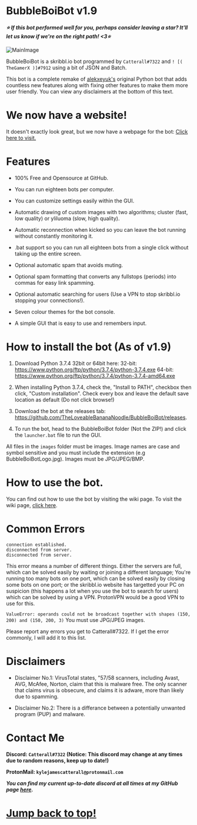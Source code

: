 # BubbleBoiBot v1.9


***⭐ If this bot performed well for you, perhaps consider leaving a star? It'll let us know if we're on the right path! <3⭐***

![MainImage](https://user-images.githubusercontent.com/54080082/67154365-c4d7df80-f2f2-11e9-9186-1d20e7ea803b.jpg)

BubbleBoiBot is a skribbl.io bot programmed by `Catterall#7322` and `! [( TheGamerX )]#7912` using a bit of JSON and Batch.

This bot is a complete remake of [alekxeyuk's](https://github.com/alekxeyuk) original Python bot that adds countless new features along with fixing other features to make them more user friendly. You can view any disclaimers at the bottom of this text.


# We now have a website!
It doesn't exactly look great, but we now have a webpage for the bot: [Click here to visit.](https://bubbleboibot.github.io/)


# Features
- 100% Free and Opensource at GitHub.
+ You can run eighteen bots per computer.
- You can customize settings easily within the GUI.
+ Automatic drawing of custom images with two algorithms; cluster (fast, low quality) or yliluoma (slow, high quality).
- Automatic reconnection when kicked so you can leave the bot running without constantly monitoring it.
+ .bat support so you can run all eighteen bots from a single click without taking up the entire screen.
- Optional automatic spam that avoids muting.
+ Optional spam formatting that converts any fullstops (periods) into commas for easy link spamming.
- Optional automatic searching for users (Use a VPN to stop skribbl.io stopping your connections!).
+ Seven colour themes for the bot console.
- A simple GUI that is easy to use and remembers input.


# How to install the bot (As of v1.9)
1. Download Python 3.7.4 32bit or 64bit here: 
32-bit: https://www.python.org/ftp/python/3.7.4/python-3.7.4.exe
64-bit: https://www.python.org/ftp/python/3.7.4/python-3.7.4-amd64.exe

2. When installing Python 3.7.4, check the, "Install to PATH", checkbox then click, "Custom installation". Check every box and leave the default save location as default (Do not click browse!)

3. Download the bot at the releases tab: https://github.com/TheLoveableBananaNoodle/BubbleBoiBot/releases.

6. To run the bot, head to the BubbleBoiBot folder (Not the ZIP!) and click the `launcher.bat` file to run the GUI.

All files in the `images` folder must be images.
Image names are case and symbol sensitive and you must include the extension (e.g BubbleBoiBotLogo.jpg).
Images must be JPG/JPEG/BMP.


# How to use the bot.

You can find out how to use the bot by visiting the wiki page. To visit the wiki page, [click here](https://github.com/TheLoveableBananaNoodle/BubbleBoiBot/wiki).


# Common Errors
```
connection established.
disconnected from server.
disconnected from server.
```
This error means a number of different things. Either the servers are full, which can be solved easily by waiting or joining a different language; You're running too many bots on one port, which can be solved easily by closing some bots on one port; or the skribbl.io website has targetted your PC on suspicion (this happens a lot when you use the bot to search for users) which can be solved by using a VPN. ProtonVPN would be a good VPN to use for this.

`ValueError: operands could not be broadcast together with shapes (150, 200) and (150, 200, 3)` You must use JPG/JPEG images.

Please report any errors you get to Catterall#7322. If I get the error commonly, I will add it to this list.


# Disclaimers
- Disclaimer No.1: VirusTotal states, "57/58 scanners, including Avast, AVG, McAfee, Norton, claim that this is malware free. The only scanner that claims virus is obsecure, and claims it is adware, more than likely due to spamming.

- Disclaimer No.2: There is a differance between a potentially unwanted program (PUP) and malware.


# Contact Me
**Discord: `Catterall#7322` (Notice: This discord may change at any times due to random reasons, keep up to date!)**

**ProtonMail: `kylejamescatterall@protonmail.com`**

***You can find my current up-to-date discord at all times at my GitHub page [here](https://github.com/TheLoveableBananaNoodle).***


# [Jump back to top!](https://github.com/TheLoveableBananaNoodle/BubbleBoiBot#bubbleboibot-v19)
